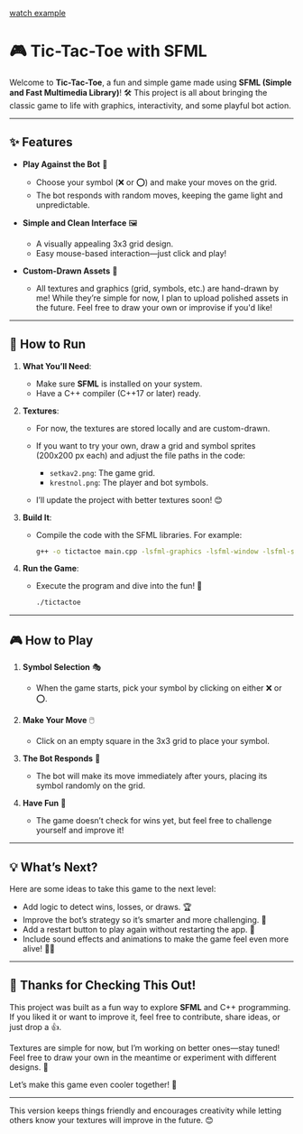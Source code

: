 [watch example](https://youtu.be/Ne9AgqU6scE)



# 🎮 Tic-Tac-Toe with SFML  

Welcome to **Tic-Tac-Toe**, a fun and simple game made using **SFML (Simple and Fast Multimedia Library)**! 🛠️ This project is all about bringing the classic game to life with graphics, interactivity, and some playful bot action.  

---

## ✨ Features  

- **Play Against the Bot** 🤖  
  - Choose your symbol (❌ or ⭕) and make your moves on the grid.  
  - The bot responds with random moves, keeping the game light and unpredictable.  

- **Simple and Clean Interface** 🖼️  
  - A visually appealing 3x3 grid design.  
  - Easy mouse-based interaction—just click and play!  

- **Custom-Drawn Assets** 🎨  
  - All textures and graphics (grid, symbols, etc.) are hand-drawn by me! While they’re simple for now, I plan to upload polished assets in the future. Feel free to draw your own or improvise if you'd like!  

---

## 🚀 How to Run  

1. **What You’ll Need**:  
   - Make sure **SFML** is installed on your system.  
   - Have a C++ compiler (C++17 or later) ready.  

2. **Textures**:  
   - For now, the textures are stored locally and are custom-drawn.  
   - If you want to try your own, draw a grid and symbol sprites (200x200 px each) and adjust the file paths in the code:  
     - `setkav2.png`: The game grid.  
     - `krestnol.png`: The player and bot symbols.  

   - I’ll update the project with better textures soon! 😊  

3. **Build It**:  
   - Compile the code with the SFML libraries. For example:  
     ```bash  
     g++ -o tictactoe main.cpp -lsfml-graphics -lsfml-window -lsfml-system  
     ```  

4. **Run the Game**:  
   - Execute the program and dive into the fun! 🎉  
     ```bash  
     ./tictactoe  
     ```  

---

## 🎮 How to Play  

1. **Symbol Selection** 🎭  
   - When the game starts, pick your symbol by clicking on either ❌ or ⭕.  

2. **Make Your Move** 🖱️  
   - Click on an empty square in the 3x3 grid to place your symbol.  

3. **The Bot Responds** 🤖  
   - The bot will make its move immediately after yours, placing its symbol randomly on the grid.  

4. **Have Fun** 🎉  
   - The game doesn’t check for wins yet, but feel free to challenge yourself and improve it!  

---

## 💡 What’s Next?  

Here are some ideas to take this game to the next level:  
- Add logic to detect wins, losses, or draws. 🏆  
- Improve the bot’s strategy so it’s smarter and more challenging. 🧠  
- Add a restart button to play again without restarting the app. 🔄  
- Include sound effects and animations to make the game feel even more alive! 🎵✨  

---

## 🙌 Thanks for Checking This Out!  

This project was built as a fun way to explore **SFML** and C++ programming. If you liked it or want to improve it, feel free to contribute, share ideas, or just drop a 👍.  

Textures are simple for now, but I’m working on better ones—stay tuned! Feel free to draw your own in the meantime or experiment with different designs. 🎨  

Let’s make this game even cooler together! 🚀  

---  

This version keeps things friendly and encourages creativity while letting others know your textures will improve in the future. 😊
